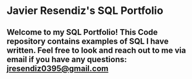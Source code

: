 # Javier Resendiz's SQL Portfolio 

## Welcome to my SQL Portfolio! This Code repository contains examples of SQL I have written. Feel free to look and reach out to me via email if you have any questions: jresendiz0395@gmail.com
